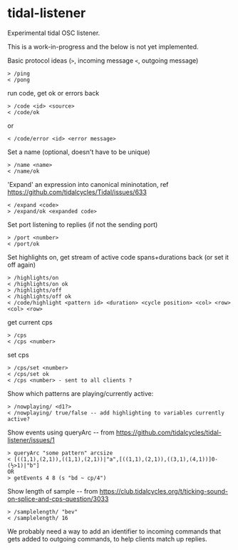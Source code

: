 # tidal-listener
Experimental tidal OSC listener.

This is a work-in-progress and the below is not yet implemented.

Basic protocol ideas (`>`, incoming message `<`, outgoing message)

```
> /ping
< /pong
```
run code, get ok or errors back
```
> /code <id> <source>
< /code/ok
```
or
```
< /code/error <id> <error message>
```
Set a name (optional, doesn't have to be unique)
```
> /name <name>
< /name/ok
```
'Expand' an expression into canonical mininotation, ref https://github.com/tidalcycles/Tidal/issues/633
```
< /expand <code> 
> /expand/ok <expanded code>
```
Set port listening to replies (if not the sending port)
```
> /port <number>
< /port/ok
```
Set highlights on, get stream of active code spans+durations back (or set it off again)
```
> /highlights/on
< /highlights/on ok
> /highlights/off
< /highlights/off ok
< /code/highlight <pattern id> <duration> <cycle position> <col> <row> <col> <row>
```
get current cps
```
> /cps
< /cps <number>
```
set cps
```
> /cps/set <number> 
< /cps/set ok
< /cps <number> - sent to all clients ?
```

Show which patterns are playing/currently active: 
```
> /nowplaying/ <d1?> 
< /nowplaying/ true/false -- add highlighting to variables currently active? 
```


Show events using queryArc -- from https://github.com/tidalcycles/tidal-listener/issues/1
```
> queryArc "some pattern" arcsize
< [((1,1),(2,1)),((1,1),(2,1))|"a",[((1,1),(2,1)),((3,1),(4,1))]0-(½>1)|"b"]
OR 
> getEvents 4 8 (s "bd ~ cp/4")
```


Show length of sample -- from https://club.tidalcycles.org/t/ticking-sound-on-splice-and-cps-question/3033
```
> /samplelength/ "bev"
< /samplelength/ 16 
```

We probably need a way to add an identifier to incoming commands that gets added to outgoing commands, to help clients match up replies.